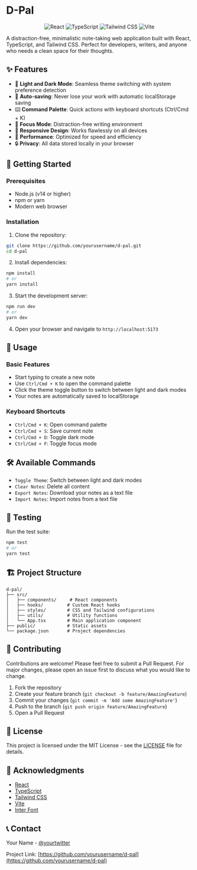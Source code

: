 # D-Pal

<div align="center">
  <img src="https://img.shields.io/badge/React-20232A?style=for-the-badge&logo=react&logoColor=61DAFB" alt="React" />
  <img src="https://img.shields.io/badge/TypeScript-007ACC?style=for-the-badge&logo=typescript&logoColor=white" alt="TypeScript" />
  <img src="https://img.shields.io/badge/Tailwind_CSS-38B2AC?style=for-the-badge&logo=tailwind-css&logoColor=white" alt="Tailwind CSS" />
  <img src="https://img.shields.io/badge/Vite-B73BFE?style=for-the-badge&logo=vite&logoColor=FFD62E" alt="Vite" />
</div>

A distraction-free, minimalistic note-taking web application built with React, TypeScript, and Tailwind CSS. Perfect for developers, writers, and anyone who needs a clean space for their thoughts.

## ✨ Features

- 🎨 **Light and Dark Mode**: Seamless theme switching with system preference detection
- 📝 **Auto-saving**: Never lose your work with automatic localStorage saving
- ⌨️ **Command Palette**: Quick actions with keyboard shortcuts (Ctrl/Cmd + K)
- 🎯 **Focus Mode**: Distraction-free writing environment
- 📱 **Responsive Design**: Works flawlessly on all devices
- 🚀 **Performance**: Optimized for speed and efficiency
- 🔒 **Privacy**: All data stored locally in your browser

## 🚀 Getting Started

### Prerequisites

- Node.js (v14 or higher)
- npm or yarn
- Modern web browser

### Installation

1. Clone the repository:
```bash
git clone https://github.com/yourusername/d-pal.git
cd d-pal
```

2. Install dependencies:
```bash
npm install
# or
yarn install
```

3. Start the development server:
```bash
npm run dev
# or
yarn dev
```

4. Open your browser and navigate to `http://localhost:5173`

## 📖 Usage

### Basic Features
- Start typing to create a new note
- Use `Ctrl/Cmd + K` to open the command palette
- Click the theme toggle button to switch between light and dark modes
- Your notes are automatically saved to localStorage

### Keyboard Shortcuts
- `Ctrl/Cmd + K`: Open command palette
- `Ctrl/Cmd + S`: Save current note
- `Ctrl/Cmd + D`: Toggle dark mode
- `Ctrl/Cmd + F`: Toggle focus mode

## 🛠️ Available Commands

- `Toggle Theme`: Switch between light and dark modes
- `Clear Notes`: Delete all content
- `Export Notes`: Download your notes as a text file
- `Import Notes`: Import notes from a text file

## 🧪 Testing

Run the test suite:
```bash
npm test
# or
yarn test
```

## 🏗️ Project Structure

```
d-pal/
├── src/
│   ├── components/     # React components
│   ├── hooks/         # Custom React hooks
│   ├── styles/        # CSS and Tailwind configurations
│   ├── utils/         # Utility functions
│   └── App.tsx        # Main application component
├── public/            # Static assets
└── package.json       # Project dependencies
```

## 🤝 Contributing

Contributions are welcome! Please feel free to submit a Pull Request. For major changes, please open an issue first to discuss what you would like to change.

1. Fork the repository
2. Create your feature branch (`git checkout -b feature/AmazingFeature`)
3. Commit your changes (`git commit -m 'Add some AmazingFeature'`)
4. Push to the branch (`git push origin feature/AmazingFeature`)
5. Open a Pull Request

## 📝 License

This project is licensed under the MIT License - see the [LICENSE](LICENSE) file for details.

## 🙏 Acknowledgments

- [React](https://reactjs.org/)
- [TypeScript](https://www.typescriptlang.org/)
- [Tailwind CSS](https://tailwindcss.com/)
- [Vite](https://vitejs.dev/)
- [Inter Font](https://rsms.me/inter/)

## 📞 Contact

Your Name - [@yourtwitter](https://twitter.com/yourtwitter)

Project Link: [https://github.com/yourusername/d-pal](https://github.com/yourusername/d-pal)
#
